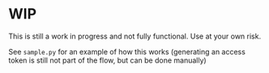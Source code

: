 # WIP
This is still a work in progress and not fully functional. Use at your own risk.

See `sample.py` for an example of how this works (generating an access token is still not part of the flow, but can be done manually)
